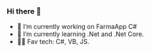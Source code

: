 ### Hi there 👋





- 🔭 I’m currently working on FarmaApp C#
- 🌱 I’m currently learning .Net and .Net Core.
- 👨‍💻 Fav tech: C#, VB, JS.
<!--
**BrunoMazzocchi/BrunoMazzocchi** is a ✨ _special_ ✨ repository because its `README.md` (this file) appears on your GitHub profile.

Here are some ideas to get you started:

- 👯 I’m looking to collaborate on ...
- 🤔 I’m looking for help with ...
- 💬 Ask me about ...
- 📫 How to reach me: ...
- 😄 Pronouns: ...
- ⚡ Fun fact: ...
-->
